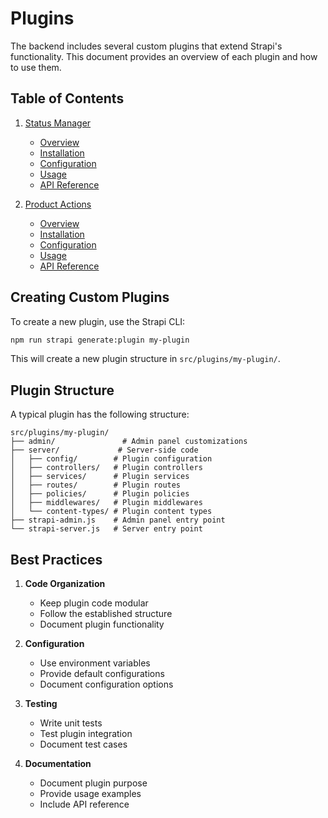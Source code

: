 # Plugins

The backend includes several custom plugins that extend Strapi's functionality. This document provides an overview of each plugin and how to use them.

## Table of Contents

1. [Status Manager](./status-manager.md)
   - [Overview](./status-manager.md#overview)
   - [Installation](./status-manager.md#installation)
   - [Configuration](./status-manager.md#configuration)
   - [Usage](./status-manager.md#usage)
   - [API Reference](./status-manager.md#api-reference)

2. [Product Actions](./product-actions.md)
   - [Overview](./product-actions.md#overview)
   - [Installation](./product-actions.md#installation)
   - [Configuration](./product-actions.md#configuration)
   - [Usage](./product-actions.md#usage)
   - [API Reference](./product-actions.md#api-reference)

## Creating Custom Plugins

To create a new plugin, use the Strapi CLI:

```bash
npm run strapi generate:plugin my-plugin
```

This will create a new plugin structure in `src/plugins/my-plugin/`.

## Plugin Structure

A typical plugin has the following structure:

```
src/plugins/my-plugin/
├── admin/               # Admin panel customizations
├── server/             # Server-side code
│   ├── config/        # Plugin configuration
│   ├── controllers/   # Plugin controllers
│   ├── services/      # Plugin services
│   ├── routes/        # Plugin routes
│   ├── policies/      # Plugin policies
│   ├── middlewares/   # Plugin middlewares
│   └── content-types/ # Plugin content types
├── strapi-admin.js    # Admin panel entry point
└── strapi-server.js   # Server entry point
```

## Best Practices

1. **Code Organization**
   - Keep plugin code modular
   - Follow the established structure
   - Document plugin functionality

2. **Configuration**
   - Use environment variables
   - Provide default configurations
   - Document configuration options

3. **Testing**
   - Write unit tests
   - Test plugin integration
   - Document test cases

4. **Documentation**
   - Document plugin purpose
   - Provide usage examples
   - Include API reference 